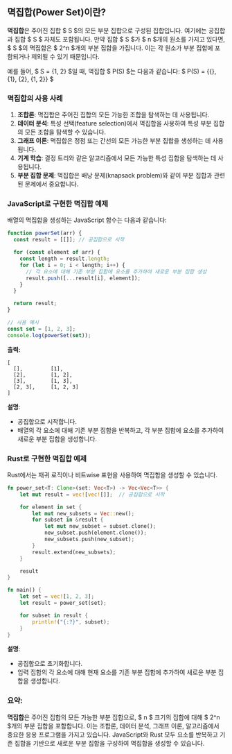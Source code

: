 ## 멱집합(Power Set)이란?

**멱집합**은 주어진 집합 $ S $의 모든 부분 집합으로 구성된 집합입니다. 여기에는 공집합과 집합 $ S $ 자체도 포함됩니다. 만약 집합 $ S $가 $ n $개의 원소를 가지고 있다면, $ S $의 멱집합은 $ 2^n $개의 부분 집합을 가집니다. 이는 각 원소가 부분 집합에 포함되거나 제외될 수 있기 때문입니다.

예를 들어, $ S = \{1, 2\} $일 때, 멱집합 $ P(S) $는 다음과 같습니다:
$
P(S) = \{\{\}, \{1\}, \{2\}, \{1, 2\}\}
$

### 멱집합의 사용 사례

1. **조합론**: 멱집합은 주어진 집합의 모든 가능한 조합을 탐색하는 데 사용됩니다.
2. **데이터 분석**: 특성 선택(feature selection)에서 멱집합을 사용하여 특성 부분 집합의 모든 조합을 탐색할 수 있습니다.
3. **그래프 이론**: 멱집합은 정점 또는 간선의 모든 가능한 부분 집합을 생성하는 데 사용됩니다.
4. **기계 학습**: 결정 트리와 같은 알고리즘에서 모든 가능한 특성 집합을 탐색하는 데 사용됩니다.
5. **부분 집합 문제**: 멱집합은 배낭 문제(knapsack problem)와 같이 부분 집합과 관련된 문제에서 중요합니다.

### JavaScript로 구현한 멱집합 예제

배열의 멱집합을 생성하는 JavaScript 함수는 다음과 같습니다:

```javascript
function powerSet(arr) {
  const result = [[]]; // 공집합으로 시작

  for (const element of arr) {
    const length = result.length;
    for (let i = 0; i < length; i++) {
      // 각 요소에 대해 기존 부분 집합에 요소를 추가하여 새로운 부분 집합 생성
      result.push([...result[i], element]);
    }
  }

  return result;
}

// 사용 예시
const set = [1, 2, 3];
console.log(powerSet(set));
```

**출력:**

```
[
  [],         [1],
  [2],        [1, 2],
  [3],        [1, 3],
  [2, 3],     [1, 2, 3]
]
```

**설명**:

- 공집합으로 시작합니다.
- 배열의 각 요소에 대해 기존 부분 집합을 반복하고, 각 부분 집합에 요소를 추가하여 새로운 부분 집합을 생성합니다.

### Rust로 구현한 멱집합 예제

Rust에서는 재귀 로직이나 비트wise 표현을 사용하여 멱집합을 생성할 수 있습니다.

```rust
fn power_set<T: Clone>(set: Vec<T>) -> Vec<Vec<T>> {
    let mut result = vec![vec![]];  // 공집합으로 시작

    for element in set {
        let mut new_subsets = Vec::new();
        for subset in &result {
            let mut new_subset = subset.clone();
            new_subset.push(element.clone());
            new_subsets.push(new_subset);
        }
        result.extend(new_subsets);
    }

    result
}

fn main() {
    let set = vec![1, 2, 3];
    let result = power_set(set);

    for subset in result {
        println!("{:?}", subset);
    }
}
```

**설명**:

- 공집합으로 초기화합니다.
- 입력 집합의 각 요소에 대해 현재 요소를 기존 부분 집합에 추가하여 새로운 부분 집합을 생성합니다.

### 요약:

**멱집합**은 주어진 집합의 모든 가능한 부분 집합으로, $ n $ 크기의 집합에 대해 $ 2^n $개의 부분 집합을 포함합니다. 이는 조합론, 데이터 분석, 그래프 이론, 알고리즘에서 중요한 응용 프로그램을 가지고 있습니다. JavaScript와 Rust 모두 요소를 반복하고 기존 집합을 기반으로 새로운 부분 집합을 구성하여 멱집합을 생성할 수 있습니다.
